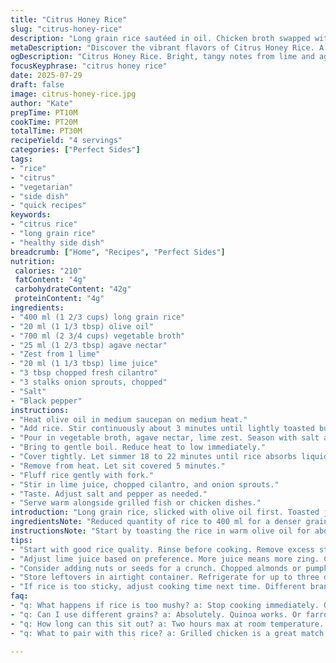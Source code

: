 ```yaml
---
title: "Citrus Honey Rice"
slug: "citrus-honey-rice"
description: "Long grain rice sautéed in oil. Chicken broth swapped with vegetable broth. Honey replaced with agave nectar. Lime zest and juice balanced with fresh chopped cilantro. Cooking times adjusted slightly for texture. Onion sprouts instead of green onions. Salt and pepper for seasoning. Bright, lightly sweet, tangy rice base for seafood or poultry. Quick sauté before simmer. Piquant citrus notes from zest and juice. Simple technique. Versatile grain side. Warm oil coats rice, broth absorbs flavor. Simmer covered. Toss in herbs last. Final stir before serving. Citrus twist to basic basmati grain. That’s it."
metaDescription: "Discover the vibrant flavors of Citrus Honey Rice. A tangy and sweet side dish perfect for seafood or poultry. Quick and versatile."
ogDescription: "Citrus Honey Rice. Bright, tangy notes from lime and agave nectar. A simple yet flavorful side dish that complements grilled fish and chicken."
focusKeyphrase: "citrus honey rice"
date: 2025-07-29
draft: false
image: citrus-honey-rice.jpg
author: "Kate"
prepTime: PT10M
cookTime: PT20M
totalTime: PT30M
recipeYield: "4 servings"
categories: ["Perfect Sides"]
tags:
- "rice"
- "citrus"
- "vegetarian"
- "side dish"
- "quick recipes"
keywords:
- "citrus rice"
- "long grain rice"
- "healthy side dish"
breadcrumb: ["Home", "Recipes", "Perfect Sides"]
nutrition: 
 calories: "210"
 fatContent: "4g"
 carbohydrateContent: "42g"
 proteinContent: "4g"
ingredients:
- "400 ml (1 2/3 cups) long grain rice"
- "20 ml (1 1/3 tbsp) olive oil"
- "700 ml (2 3/4 cups) vegetable broth"
- "25 ml (1 2/3 tbsp) agave nectar"
- "Zest from 1 lime"
- "20 ml (1 1/3 tbsp) lime juice"
- "3 tbsp chopped fresh cilantro"
- "3 stalks onion sprouts, chopped"
- "Salt"
- "Black pepper"
instructions:
- "Heat olive oil in medium saucepan on medium heat."
- "Add rice. Stir continuously about 3 minutes until lightly toasted but not browned."
- "Pour in vegetable broth, agave nectar, lime zest. Season with salt and pepper."
- "Bring to gentle boil. Reduce heat to low immediately."
- "Cover tightly. Let simmer 18 to 22 minutes until rice absorbs liquid and is tender."
- "Remove from heat. Let sit covered 5 minutes."
- "Fluff rice gently with fork."
- "Stir in lime juice, chopped cilantro, and onion sprouts."
- "Taste. Adjust salt and pepper as needed."
- "Serve warm alongside grilled fish or chicken dishes."
introduction: "Long grain rice, slicked with olive oil first. Toasted just a moment. No color, just flavor. Vegetable broth pools in. Agave nectar sweeps in sweetness. Lime zest scattered in, tiny green flecks of punch. Simmer low, absorb time. Patience there. Minutes stretch into tender grains, fluffy and saturated. Cilantro chopped chunky, a fresh bite sharp at the end. Onion sprouts replace the usual scallions, offering subtle crunch. Lime juice squeezed bright right before serving. No ceremony. Simple steps with minor twists. A citrus embrace on a plain but confident base. Hot, light, and with a hint of sweet zip. Great paired with any seafood. Fish bright with citrus is a match. Or crisp chicken skin. Versatile, quick, and easy."
ingredientsNote: "Reduced quantity of rice to 400 ml for a denser grain texture. Switched chicken broth to vegetable broth for a neutral savory base suitable for vegetarians. Agave nectar replaces honey providing a smoother sweetness with lower glycemic impact. Increased lime juice slightly for pronounced tartness offsetting the sweet. Added fresh cilantro for herbal complexity instead of green onions swapped for onion sprouts for slight crunch and milder bite. Olive oil is used instead of a neutral oil for flavor depth. Salt and pepper remain essential for balancing flavors."
instructionsNote: "Start by toasting the rice in warm olive oil for about 3 minutes; avoid browning to maintain subtle nuttiness. Pour in seasoned vegetable broth with agave nectar and lime zest. Bring to boil, then immediately reduce to low heat covering tightly to trap steam. Adjust simmer time between 18-22 minutes considering rice brand and desired texture. Once liquid is absorbed, remove from heat and allow rice to rest covered to finish steaming. Fluff gently to avoid mashing grains. Fold in lime juice and chopped cilantro last to give freshness without cooking the herbs. Use onion sprouts to add texture on the final toss instead of cooking them. Season to taste last minute for best control."
tips:
- "Start with good rice quality. Rinse before cooking. Remove excess starch. It helps with fluffiness. Use a medium saucepan. Olive oil adds flavor. Toast rice lightly. This keeps the taste subtle."
- "Adjust lime juice based on preference. More juice means more zing. Can add zest too. Be mindful of salt and pepper. Too much of either can overpower the dish. Toss in fresh chopped cilantro last. It adds brightness."
- "Consider adding nuts or seeds for a crunch. Chopped almonds or pumpkin seeds. They give texture. Excellent contrast with soft rice. Adjust broth concentration for flavor. High-quality vegetable broth is key."
- "Store leftovers in airtight container. Refrigerate for up to three days. Reheat on low heat. Add a splash of water to help. Fresh cilantro is best added just before serving. Keeps flavor intact."
- "If rice is too sticky, adjust cooking time next time. Different brands absorb liquid differently. Aim for about 3 minutes of toasting. It enhances flavors. Experiment with spice additions for a twist."
faq:
- "q: What happens if rice is too mushy? a: Stop cooking immediately. Off heat. Drain excess broth. May need to adjust next time. Check simmer times."
- "q: Can I use different grains? a: Absolutely. Quinoa works. Or farro if preferred. Adjust broth ratios. Cooking time may vary. Check package instructions."
- "q: How long can this sit out? a: Two hours max at room temperature. Bacteria grow. Best refrigerated. Consume within three days for optimal quality."
- "q: What to pair with this rice? a: Grilled chicken is a great match. Fish also works well. Consider roasted vegetables too. Enhances meal balance."

---
```

